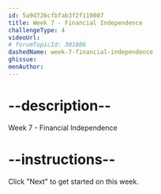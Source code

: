```yaml
---
id: 5a9d726cfbfab3f2f110007
title: Week 7 - Financial Independence
challengeType: 4
videoUrl: 
# forumTopicId: 301086
dashedName: week-7-financial-independence
ghissue: 
menAuthor: 
---
```


# --description--

Week 7 - Financial Independence

# --instructions--

Click "Next" to get started on this week.